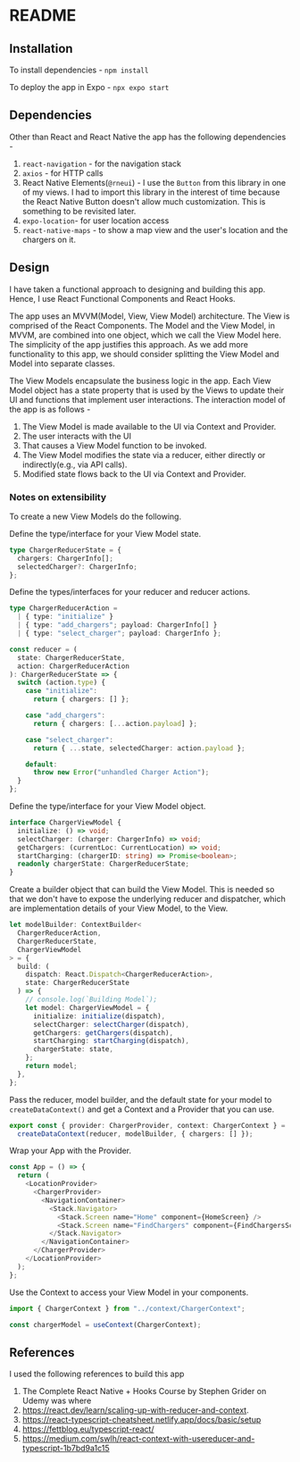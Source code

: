 # README

## Installation
To install dependencies -
```npm install```

To deploy the app in Expo -
```npx expo start```

## Dependencies
Other than React and React Native the app has the following dependencies - 

 1. `react-navigation` -  for the navigation stack
 2. `axios` - for HTTP calls
 3. React Native Elements(`@rneui`) - I use the `Button` from this library in one of my views. I had to import this library in the interest of time because the React Native Button doesn't allow much customization. This is something to be revisited later. 
 4. `expo-location`- for user location access
 5. `react-native-maps` - to show a map view and the user's location and the chargers on it. 

## Design
I have taken a functional approach to designing and building this app. Hence, I use React Functional Components and React Hooks.

  

The app uses an MVVM(Model, View, View Model) architecture. The View is comprised of the React Components. The Model and the View Model, in MVVM, are combined into one object, which we call the View Model here. The simplicity of the app justifies this approach. As we add more functionality to this app, we should consider splitting the View Model and Model into separate classes.

  

The View Models encapsulate the business logic in the app. Each View Model object has a state property that is used by the Views to update their UI and functions that implement user interactions. The interaction model of the app is as follows -

1.  The View Model is made available to the UI via Context and Provider.
2.  The user interacts with the UI
3.  That causes a View Model function to be invoked.
4.  The View Model modifies the state via a reducer, either directly or indirectly(e.g., via API calls).
5.  Modified state flows back to the UI via Context and Provider.

### Notes on extensibility
To create a new View Models do the following.

Define the type/interface for your View Model state.
```typescript
type ChargerReducerState = {
  chargers: ChargerInfo[];
  selectedCharger?: ChargerInfo;
};
```

Define the types/interfaces for your reducer and reducer actions.
```typescript
type ChargerReducerAction =
  | { type: "initialize" }
  | { type: "add_chargers"; payload: ChargerInfo[] }
  | { type: "select_charger"; payload: ChargerInfo };

const reducer = (
  state: ChargerReducerState,
  action: ChargerReducerAction
): ChargerReducerState => {
  switch (action.type) {
    case "initialize":
      return { chargers: [] };

    case "add_chargers":
      return { chargers: [...action.payload] };

    case "select_charger":
      return { ...state, selectedCharger: action.payload };

    default:
      throw new Error("unhandled Charger Action");
  }
};
```

Define the type/interface for your View Model object.
```typescript
interface ChargerViewModel {
  initialize: () => void;
  selectCharger: (charger: ChargerInfo) => void;
  getChargers: (currentLoc: CurrentLocation) => void;
  startCharging: (chargerID: string) => Promise<boolean>;
  readonly chargerState: ChargerReducerState;
}
```

Create a builder object that can build the View Model. This is needed so that we don't have to expose the underlying reducer and dispatcher, which are implementation details of your View Model,  to the View. 
```typescript
let modelBuilder: ContextBuilder<
  ChargerReducerAction,
  ChargerReducerState,
  ChargerViewModel
> = {
  build: (
    dispatch: React.Dispatch<ChargerReducerAction>,
    state: ChargerReducerState
  ) => {
    // console.log(`Building Model`);
    let model: ChargerViewModel = {
      initialize: initialize(dispatch),
      selectCharger: selectCharger(dispatch),
      getChargers: getChargers(dispatch),
      startCharging: startCharging(dispatch),
      chargerState: state,
    };
    return model;
  },
};
```

Pass the reducer, model builder, and the default state for your model to `createDataContext()` and get a Context and a Provider that you can use. 
```typescript
export const { provider: ChargerProvider, context: ChargerContext } =
  createDataContext(reducer, modelBuilder, { chargers: [] });
```

Wrap your App with the Provider.
```typescript
const App = () => {
  return (
    <LocationProvider>
      <ChargerProvider>
        <NavigationContainer>
          <Stack.Navigator>
            <Stack.Screen name="Home" component={HomeScreen} />
            <Stack.Screen name="FindChargers" component={FindChargersScreen} />
          </Stack.Navigator>
        </NavigationContainer>
      </ChargerProvider>
    </LocationProvider>
  );
};
```

Use the Context to access your View Model in your components.
```typescript
import { ChargerContext } from "../context/ChargerContext";

const chargerModel = useContext(ChargerContext);
```
## References
I used the following references to build this app
1. The Complete React Native + Hooks Course by Stephen Grider on Udemy was where
2. https://react.dev/learn/scaling-up-with-reducer-and-context. 
3. https://react-typescript-cheatsheet.netlify.app/docs/basic/setup 
4. https://fettblog.eu/typescript-react/
5. https://medium.com/swlh/react-context-with-usereducer-and-typescript-1b7bd9a1c15




